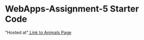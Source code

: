 # WebApps-Assignment-5 Starter Code

"Hosted at"<a href ="https://44-563-webapps-f21.github.io/webapps-s21-assignment-5-S545020/animals.html"> Link to Animals Page</a>
